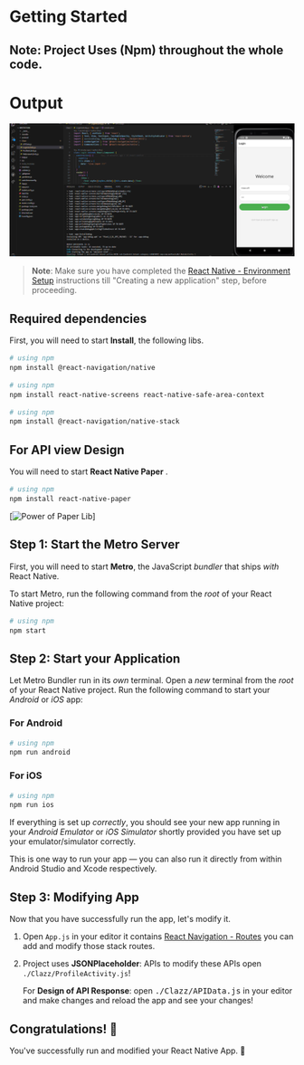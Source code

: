 # Getting Started

## Note: Project Uses (Npm) throughout the whole code.

# Output

[![Watch the video](./Helper/thumb.png)](https://youtu.be/PVkXkhf3Sa8)


>**Note**: Make sure you have completed the [React Native - Environment Setup](https://reactnative.dev/docs/environment-setup) instructions till "Creating a new application" step, before proceeding.

## Required dependencies

First, you will need to start **Install**, the following libs.

```bash
# using npm
npm install @react-navigation/native
```

```bash
# using npm
npm install react-native-screens react-native-safe-area-context
```

```bash
# using npm
npm install @react-navigation/native-stack
```

## For API view Design

You will need to start **React Native Paper** .

```bash
# using npm
npm install react-native-paper
```

[![Power of Paper Lib](https://reactnativepaper.com/static/hero-image-01a2d6137437c97f0457469168e52a03.png)]


## Step 1: Start the Metro Server

First, you will need to start **Metro**, the JavaScript _bundler_ that ships _with_ React Native.

To start Metro, run the following command from the _root_ of your React Native project:

```bash
# using npm
npm start
```

## Step 2: Start your Application

Let Metro Bundler run in its _own_ terminal. Open a _new_ terminal from the _root_ of your React Native project. Run the following command to start your _Android_ or _iOS_ app:

### For Android

```bash
# using npm
npm run android
```

### For iOS

```bash
# using npm
npm run ios
```

If everything is set up _correctly_, you should see your new app running in your _Android Emulator_ or _iOS Simulator_ shortly provided you have set up your emulator/simulator correctly.

This is one way to run your app — you can also run it directly from within Android Studio and Xcode respectively.

## Step 3: Modifying  App

Now that you have successfully run the app, let's modify it.

1. Open `App.js` in your editor it contains [React Navigation - Routes](https://reactnavigation.org/) you can add and modify those stack routes.
2. Project uses **JSONPlaceholder**: APIs to modify these APIs open  `./Clazz/ProfileActivity.js`!

   For **Design of API Response**: open <kbd>./Clazz/APIData.js</kbd> in your editor and make changes and reload the app and see your changes!

## Congratulations! :tada:

You've successfully run and modified your React Native App. :partying_face:

